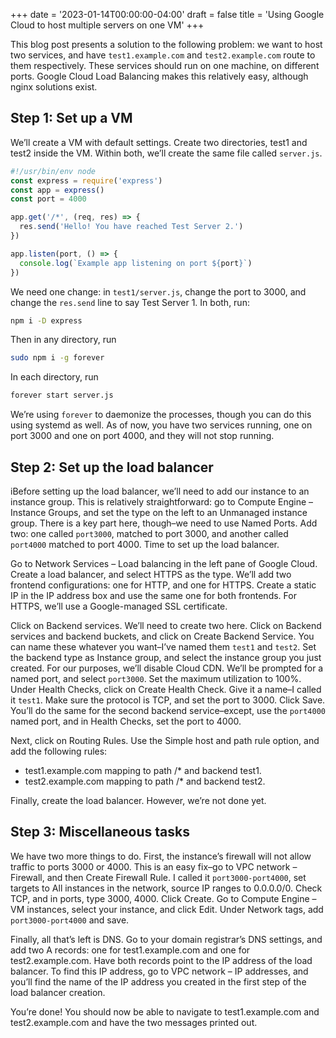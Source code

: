 +++
date = '2023-01-14T00:00:00-04:00'
draft = false
title = 'Using Google Cloud to host multiple servers on one VM'
+++

This blog post presents a solution to the following problem: we want to host two services, and have `test1.example.com` and `test2.example.com` route to them respectively. These services should run on one machine, on different ports. Google Cloud Load Balancing makes this relatively easy, although nginx solutions exist.

## Step 1: Set up a VM

We’ll create a VM with default settings. Create two directories, test1 and test2 inside the VM. Within both, we’ll create the same file called `server.js`.

```js
#!/usr/bin/env node
const express = require('express')
const app = express()
const port = 4000

app.get('/*', (req, res) => {
  res.send('Hello! You have reached Test Server 2.')
})

app.listen(port, () => {
  console.log(`Example app listening on port ${port}`)
})
```

We need one change: in `test1/server.js`, change the port to 3000, and change the `res.send` line to say Test Server 1. In both, run:

```sh
npm i -D express
```

Then in any directory, run

```sh
sudo npm i -g forever
```

In each directory, run

```sh
forever start server.js
```

We’re using `forever` to daemonize the processes, though you can do this using systemd as well. As of now, you have two services running, one on port 3000 and one on port 4000, and they will not stop running.

## Step 2: Set up the load balancer

iBefore setting up the load balancer, we’ll need to add our instance to an instance group. This is relatively straightforward: go to Compute Engine – Instance Groups, and set the type on the left to an Unmanaged instance group. There is a key part here, though–we need to use Named Ports. Add two: one called `port3000`, matched to port 3000, and another called `port4000` matched to port 4000. Time to set up the load balancer.

Go to Network Services – Load balancing in the left pane of Google Cloud. Create a load balancer, and select HTTPS as the type. We’ll add two frontend configurations: one for HTTP, and one for HTTPS. Create a static IP in the IP address box and use the same one for both frontends. For HTTPS, we’ll use a Google-managed SSL certificate.

Click on Backend services. We’ll need to create two here. Click on Backend services and backend buckets, and click on Create Backend Service. You can name these whatever you want–I’ve named them `test1` and `test2`. Set the backend type as Instance group, and select the instance group you just created. For our purposes, we’ll disable Cloud CDN. We’ll be prompted for a named port, and select `port3000`. Set the maximum utilization to 100%. Under Health Checks, click on Create Health Check. Give it a name–I called it `test1`. Make sure the protocol is TCP, and set the port to 3000. Click Save. You’ll do the same for the second backend service–except, use the `port4000` named port, and in Health Checks, set the port to 4000.

Next, click on Routing Rules. Use the Simple host and path rule option, and add the following rules:
* test1.example.com mapping to path /* and backend test1.
* test2.example.com mapping to path /* and backend test2.

Finally, create the load balancer. However, we’re not done yet.

## Step 3: Miscellaneous tasks

We have two more things to do. First, the instance’s firewall will not allow traffic to ports 3000 or 4000. This is an easy fix–go to VPC network – Firewall, and then Create Firewall Rule. I called it `port3000-port4000`, set targets to All instances in the network, source IP ranges to 0.0.0.0/0. Check TCP, and in ports, type 3000, 4000. Click Create. Go to Compute Engine – VM instances, select your instance, and click Edit. Under Network tags, add `port3000-port4000` and save.

Finally, all that’s left is DNS. Go to your domain registrar’s DNS settings, and add two A records: one for test1.example.com and one for test2.example.com. Have both records point to the IP address of the load balancer. To find this IP address, go to VPC network – IP addresses, and you’ll find the name of the IP address you created in the first step of the load balancer creation.

You’re done! You should now be able to navigate to test1.example.com and test2.example.com and have the two messages printed out.

